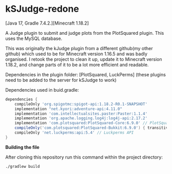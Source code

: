 # kSJudge-redone
[Java 17, Gradle 7.4.2.][Minecraft 1.18.2]

A Judge plugin to submit and judge plots from the PlotSquared plugin. This uses the MySQL database.

This was originally the kJudge plugin from a different github(my other github) which used to be for Minecraft version 1.16.5 
and was badly organised. I retook the project to clean it up, update it to Minecraft version 1.18.2, and change parts of it to 
be a lot more efficient and readable.

Dependencies in the plugin folder: [PlotSquared, LuckPerms] (these plugins need to be added to the server for kSJudge to work)

Dependencies used in buid.gradle:

```gradle
dependencies {
    compileOnly 'org.spigotmc:spigot-api:1.18.2-R0.1-SNAPSHOT'
    implementation "net.kyori:adventure-api:4.11.0"
    implementation 'com.intellectualsites.paster:Paster:1.1.4'
    implementation 'org.apache.logging.log4j:log4j-api:2.17.2'
    implementation 'com.plotsquared:PlotSquared-Core:6.9.0' // PlotSquared Core API
    compileOnly('com.plotsquared:PlotSquared-Bukkit:6.9.0') { transitive = false } // PlotSquared Bukkit API
    compileOnly 'net.luckperms:api:5.4' // Luckperms API
}
```

**Building the file**

After cloning this repository
run this command within the project directory:
```
./gradlew build
```
